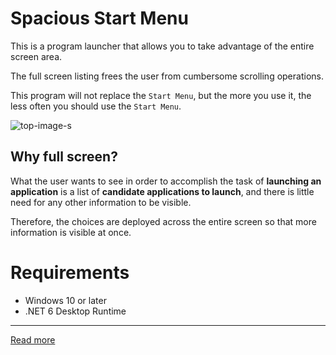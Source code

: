 # Spacious Start Menu

This is a program launcher that allows you to take advantage of the entire screen area.

The full screen listing frees the user from cumbersome scrolling operations.

This program will not replace the `Start Menu`, but the more you use it, the less often you should use the `Start Menu`.

![top-image-s](https://user-images.githubusercontent.com/99333667/181743230-8e773e87-4d8c-4907-8553-8886c8ed3cbe.png)

## Why full screen?

What the user wants to see in order to accomplish the task of **launching an application** is a list of **candidate applications to launch**, and there is little need for any other information to be visible.

Therefore, the choices are deployed across the entire screen so that more information is visible at once.

# Requirements

- Windows 10 or later
- .NET 6 Desktop Runtime

---

[Read more](https://3xkesgjqsmeqlafumv9qikf8i9y7bf1d6njguxg.github.io/spacious-start-menu/)
